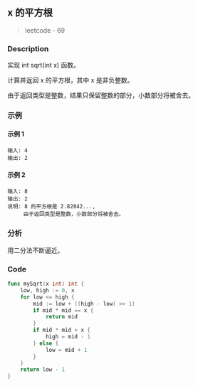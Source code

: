 ## x 的平方根
> leetcode - 69

### Description
实现 int sqrt(int x) 函数。

计算并返回 x 的平方根，其中 x 是非负整数。

由于返回类型是整数，结果只保留整数的部分，小数部分将被舍去。

### 示例
#### 示例 1
```
输入: 4
输出: 2
```

#### 示例 2
```
输入: 8
输出: 2
说明: 8 的平方根是 2.82842..., 
     由于返回类型是整数，小数部分将被舍去。
```

### 分析
用二分法不断逼近。

### Code
```go
func mySqrt(x int) int {
    low, high := 0, x
    for low <= high {
        mid := low + ((high - low) >> 1)
        if mid * mid == x {
            return mid
        }
        if mid * mid > x {
            high = mid - 1
        } else {
            low = mid + 1
        }
    }
    return low - 1
}
```
